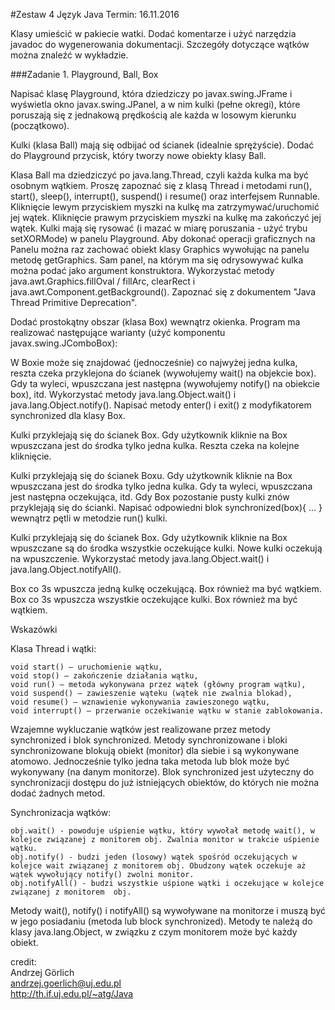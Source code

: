 #Zestaw 4
Język Java
Termin: 16.11.2016

Klasy umieścić w pakiecie watki.
Dodać komentarze i użyć narzędzia javadoc do wygenerowania dokumentacji.
Szczegóły dotyczące wątków można znaleźć w wykładzie.

###Zadanie 1. Playground, Ball, Box

Napisać klasę Playground, która dziedziczy po javax.swing.JFrame i wyświetla okno  javax.swing.JPanel, a w nim kulki (pełne okregi), które poruszają się z jednakową prędkością ale każda w losowym kierunku (początkowo).

Kulki (klasa Ball) mają się odbijać od ścianek (idealnie sprężyście). Dodać do Playground przycisk, który tworzy nowe obiekty klasy Ball.

Klasa Ball ma dziedziczyć po java.lang.Thread, czyli każda kulka ma być osobnym wątkiem. Proszę zapoznać się z klasą Thread i metodami run(), start(), sleep(), interrupt(), suspend() i  resume() oraz interfejsem Runnable. Kliknięcie lewym przyciskiem myszki na kulkę ma zatrzymywać/uruchomić jej wątek. Kliknięcie prawym przyciskiem myszki na kulkę ma zakończyć jej wątek. Kulki mają się rysować (i mazać w miarę poruszania - użyć trybu setXORMode) w panelu  Playground. Aby dokonać operacji graficznych na Panelu można raz zachować obiekt klasy  Graphics wywołując na panelu metodę getGraphics. Sam panel, na którym ma się odrysowywać kulka można podać jako argument konstruktora. Wykorzystać metody  java.awt.Graphics.fillOval / fillArc, clearRect i  java.awt.Component.getBackground(). Zapoznać się z dokumentem "Java Thread Primitive Deprecation".

Dodać prostokątny obszar (klasa Box) wewnątrz okienka. Program ma realizować następujące warianty (użyć komponentu javax.swing.JComboBox):

W Boxie może się znajdować (jednocześnie) co najwyżej jedna kulka, reszta czeka przyklejona do ścianek (wywołujemy wait() na objekcie box). Gdy ta wyleci, wpuszczana jest następna (wywołujemy notify() na obiekcie box), itd. Wykorzystać metody  java.lang.Object.wait() i java.lang.Object.notify(). Napisać metody enter() i exit() z modyfikatorem synchronized dla klasy Box.

Kulki przyklejają się do ścianek Box. Gdy użytkownik kliknie na Box wpuszczana jest do środka tylko jedna kulka. Reszta czeka na kolejne kliknięcie.

Kulki przyklejają się do ścianek Boxu. Gdy użytkownik kliknie na Box wpuszczana jest do środka tylko jedna kulka. Gdy ta wyleci, wpuszczana jest następna oczekująca, itd. Gdy Box pozostanie pusty kulki znów przyklejają się do ścianki. Napisać odpowiedni blok  synchronized(box){ ... } wewnątrz pętli w metodzie run() kulki.

Kulki przyklejają się do ścianek Box. Gdy użytkownik kliknie na Box wpuszczane są do środka wszystkie oczekujące kulki. Nowe kulki oczekują na wpuszczenie.
Wykorzystać metody java.lang.Object.wait() i java.lang.Object.notifyAll().

Box co 3s wpuszcza jedną kulkę oczekującą. Box również ma być wątkiem.
Box co 3s wpuszcza wszystkie oczekujące kulki. Box również ma być wątkiem.

Wskazówki

Klasa Thread i wątki:
```
void start() — uruchomienie wątku,
void stop() — zakończenie działania wątku,
void run() — metoda wykonywana przez wątek (główny program wątku),
void suspend() — zawieszenie wąteku (wątek nie zwalnia blokad),
void resume() — wznawienie wykonywania zawieszonego wątku,
void interrupt() — przerwanie oczekiwanie wątku w stanie zablokowania.
```
Wzajemne wykluczanie wątków jest realizowane przez metody synchronized i blok  synchronized.
Metody synchronizowane i bloki synchronizowane blokują obiekt (monitor) dla siebie i są wykonywane atomowo. Jednocześnie tylko jedna taka metoda lub blok może być wykonywany (na danym monitorze). Blok synchronized jest użyteczny do synchronizacji dostępu do już istniejących obiektów, do których nie można dodać żadnych metod.

Synchronizacja wątków:
```
obj.wait() - powoduje uśpienie wątku, który wywołał metodę wait(), w kolejce związanej z monitorem obj. Zwalnia monitor w trakcie uśpienie wątku.
obj.notify() - budzi jeden (losowy) wątek spośród oczekujących w kolejce wait związanej z monitorem obj. Obudzony wątek oczekuje aż wątek wywołujący notify() zwolni monitor.
obj.notifyAll() - budzi wszystkie uśpione wątki i oczekujące w kolejce związanej z monitorem  obj.
```
Metody wait(), notify() i notifyAll() są wywoływane na monitorze i muszą być w jego posiadaniu (metoda lub block synchronized). Metody te należą do klasy  java.lang.Object, w związku z czym monitorem może być każdy obiekt.

credit:   
Andrzej Görlich   
andrzej.goerlich@uj.edu.pl   
http://th.if.uj.edu.pl/~atg/Java
